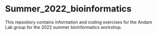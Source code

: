 # Summer_2022_bioinformatics
This repository contains information and coding exercises for the Andam Lab group for the 2022 summer bioinformatics workshop.
